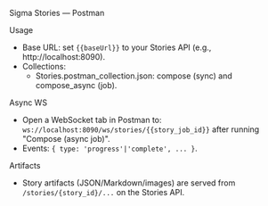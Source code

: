 Sigma Stories — Postman

Usage
- Base URL: set `{{baseUrl}}` to your Stories API (e.g., http://localhost:8090).
- Collections:
  - Stories.postman_collection.json: compose (sync) and compose_async (job).

Async WS
- Open a WebSocket tab in Postman to: `ws://localhost:8090/ws/stories/{{story_job_id}}` after running "Compose (async job)".
- Events: `{ type: 'progress'|'complete', ... }`.

Artifacts
- Story artifacts (JSON/Markdown/images) are served from `/stories/{story_id}/...` on the Stories API.
